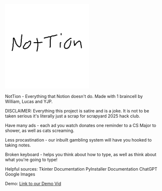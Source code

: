 <img src = "NotThumb.png">

NotTion - Everything that Notion doesn't do.
Made with 1 braincell by William, Lucas and YJP.

DISCLAIMER: Everything this project is satire and is a joke. It is not to be taken serious it's literally just a scrap for scrapyard 2025 hack club.

Have many ads - each ad you watch donates one reminder to a CS Major to shower, as well as cats screaming.

Less procastination - our inbuilt gambling system will have you hooked to taking notes.

Broken keyboard - helps you think about how to type, as well as think about what you're going to type!

Helpful sources:
Tkinter Documentation
PyInstaller Documentation
ChatGPT
Google Images

Demo:
<a href="https://youtu.be/UB2msmz5L3g">Link to our Demo Vid</a>
